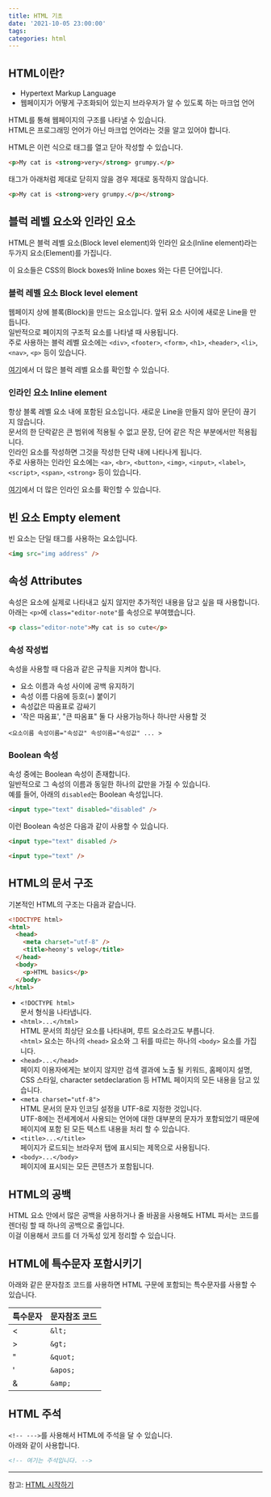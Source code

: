 ```yaml
---
title: HTML 기초
date: '2021-10-05 23:00:00'
tags:
categories: html
---
```


## HTML이란?

- Hypertext Markup Language
- 웹페이지가 어떻게 구조화되어 있는지 브라우저가 알 수 있도록 하는 마크업 언어

HTML를 통해 웹페이지의 구조를 나타낼 수 있습니다.  
HTML은 프로그래밍 언어가 아닌 마크업 언어라는 것을 알고 있어야 합니다.

HTML은 이런 식으로 태그를 열고 닫아 작성할 수 있습니다.

```html
<p>My cat is <strong>very</strong> grumpy.</p>
```

태그가 아래처럼 제대로 닫히지 않을 경우 제대로 동작하지 않습니다.

```html
<p>My cat is <strong>very grumpy.</p></strong>
```

## 블럭 레벨 요소와 인라인 요소

HTML은 블럭 레벨 요소(Block level element)와 인라인 요소(Inline element)라는 두가지 요소(Element)를 가집니다.

이 요소들은 CSS의 Block boxes와 Inline boxes 와는 다른 단어입니다.

### 블럭 레벨 요소 Block level element

웹페이지 상에 블록(Block)을 만드는 요소입니다. 앞뒤 요소 사이에 새로운 Line을 만듭니다.  
일반적으로 페이지의 구조적 요소를 나타낼 때 사용됩니다.  
주로 사용하는 블럭 레벨 요소에는 `<div>`, `<footer>`, `<form>`, `<h1>`, `<header>`, `<li>`, `<nav>`, `<p>` 등이 있습니다.

[여기](https://developer.mozilla.org/ko/docs/Glossary/Block-level_content)에서 더 많은 블럭 레벨 요소를 확인할 수 있습니다.

### 인라인 요소 Inline element

항상 블록 레벨 요소 내에 포함된 요소입니다. 새로운 Line을 만들지 않아 문단이 끊기지 않습니다.  
문서의 한 단락같은 큰 범위에 적용될 수 없고 문장, 단어 같은 작은 부분에서만 적용됩니다.  
인라인 요소를 작성하면 그것을 작성한 단락 내에 나타나게 됩니다.  
주로 사용하는 인라인 요소에는 `<a>`, `<br>`, `<button>`, `<img>`, `<input>`, `<label>`, `<script>`, `<span>`, `<strong>` 등이 있습니다.

[여기](https://developer.mozilla.org/ko/docs/Glossary/Inline-level_content)에서 더 많은 인라인 요소를 확인할 수 있습니다.

## 빈 요소 Empty element

빈 요소는 단일 태그를 사용하는 요소입니다.

```html
<img src="img address" />
```

## 속성 Attributes

속성은 요소에 실제로 나타내고 싶지 않지만 추가적인 내용을 담고 싶을 때 사용합니다.  
아래는 `<p>`에 `class="editor-note"`를 속성으로 부여했습니다.

```html
<p class="editor-note">My cat is so cute</p>
```

### 속성 작성법

속성을 사용할 때 다음과 같은 규칙을 지켜야 합니다.

- 요소 이름과 속성 사이에 공백 유지하기
- 속성 이름 다음에 등호(=) 붙이기
- 속성값은 따옴표로 감싸기
- '작은 따옴표', "큰 따옴표" 둘 다 사용가능하나 하나만 사용할 것

`<요소이름 속성이름="속성값" 속성이름="속성값" ... >`

### Boolean 속성

속성 중에는 Boolean 속성이 존재합니다.  
일반적으로 그 속성의 이름과 동일한 하나의 값만을 가질 수 있습니다.  
예를 들어, 아래의 `disabled`는 Boolean 속성입니다.

```html
<input type="text" disabled="disabled" />
```

이런 Boolean 속성은 다음과 같이 사용할 수 있습니다.

```html
<input type="text" disabled />

<input type="text" />
```

## HTML의 문서 구조

기본적인 HTML의 구조는 다음과 같습니다.

```html
<!DOCTYPE html>
<html>
  <head>
    <meta charset="utf-8" />
    <title>heony's velog</title>
  </head>
  <body>
    <p>HTML basics</p>
  </body>
</html>
```

- `<!DOCTYPE html>`  
  문서 형식을 나타냅니다.
- `<html>...</html>`  
  HTML 문서의 최상단 요소를 나타내며, 루트 요소라고도 부릅니다.  
  `<html>` 요소는 하나의 `<head>` 요소와 그 뒤를 따르는 하나의 `<body>` 요소를 가집니다.
- `<head>...</head>`  
  페이지 이용자에게는 보이지 않지만 검색 결과에 노출 될 키워드, 홈페이지 설명, CSS 스타일, character setdeclaration 등 HTML 페이지의 모든 내용을 담고 있습니다.
- `<meta charset="utf-8">`  
  HTML 문서의 문자 인코딩 설정을 UTF-8로 지정한 것입니다.  
  UTF-8에는 전세계에서 사용되는 언어에 대한 대부분의 문자가 포함되었기 때문에 페이지에 포함 된 모든 텍스트 내용을 처리 할 수 있습니다.
- `<title>...</title>`  
  페이지가 로드되는 브라우저 탭에 표시되는 제목으로 사용됩니다.
- `<body>...</body>`  
  페이지에 표시되는 모든 콘텐츠가 포함됩니다.

## HTML의 공백

HTML 요소 안에서 많은 공백을 사용하거나 줄 바꿈을 사용해도 HTML 파서는 코드를 렌더링 할 때 하나의 공백으로 줄입니다.  
이걸 이용해서 코드를 더 가독성 있게 정리할 수 있습니다.

## HTML에 특수문자 포함시키기

아래와 같은 문자참조 코드를 사용하면 HTML 구문에 포함되는 특수문자를 사용할 수 있습니다.

| 특수문자 | 문자참조 코드 |
| -------- | ------------- |
| <        | `&lt;`        |
| >        | `&gt;`        |
| "        | `&quot;`      |
| '        | `&apos;`      |
| &        | `&amp;`       |

## HTML 주석

`<!-- --->`를 사용해서 HTML에 주석을 달 수 있습니다.  
아래와 같이 사용합니다.

```html
<!-- 여기는 주석입니다. -->
```

---

참고: [HTML 시작하기](https://developer.mozilla.org/ko/docs/Learn/HTML/Introduction_to_HTML/Getting_started)

```toc

```
